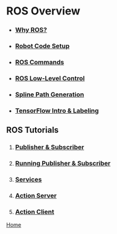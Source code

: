 # ROS Overview

- ### [Why ROS?](why_ros.md)
- ### [Robot Code Setup](robot_code_setup.md)
- ### [ROS Commands](ros_commands.md)
- ### [ROS Low-Level Control](ros_low_level_control.md)
- ### [Spline Path Generation](spline_path_generation.md)
- ### [TensorFlow Intro & Labeling](tensorflow_intro_and_labeling.md)

## ROS Tutorials
1. ### [Publisher & Subscriber](publisher_subscriber.md)
2. ### [Running Publisher & Subscriber](running_publisher_subscriber.md)
3. ### [Services](services.md)
4. ### [Action Server](action_server.md)
5. ### [Action Client](action_client.md)

[Home](/README.md)